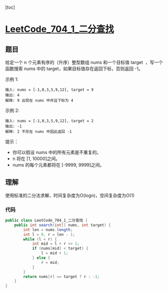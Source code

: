 [toc]

# [LeetCode_704_1_二分查找](https://leetcode-cn.com/problems/binary-search/)
## 题目
给定一个 n 个元素有序的（升序）整型数组 nums 和一个目标值 target  ，写一个函数搜索 nums 中的 target，如果目标值存在返回下标，否则返回 -1。

示例 1:
```
输入: nums = [-1,0,3,5,9,12], target = 9
输出: 4
解释: 9 出现在 nums 中并且下标为 4
```

示例 2:
```
输入: nums = [-1,0,3,5,9,12], target = 2
输出: -1
解释: 2 不存在 nums 中因此返回 -1
```

提示：

* 你可以假设 nums 中的所有元素是不重复的。
* n 将在 [1, 10000]之间。
* nums 的每个元素都将在 [-9999, 9999]之间。

## 理解
使用标准的二分法求解，时间复杂度为O(logn)，空间复杂度为O(1)

### 代码
```java
public class LeetCode_704_1_二分查找 {
    public int search(int[] nums, int target) {
        int len = nums.length;
        int l = 0, r = len - 1;
        while (l < r) {
            int mid = l + r >> 1;
            if (nums[mid] < target) {
                l = mid + 1;
            } else {
                r = mid;
            }
        }
        return nums[r] == target ? r : -1;
    }
}
```